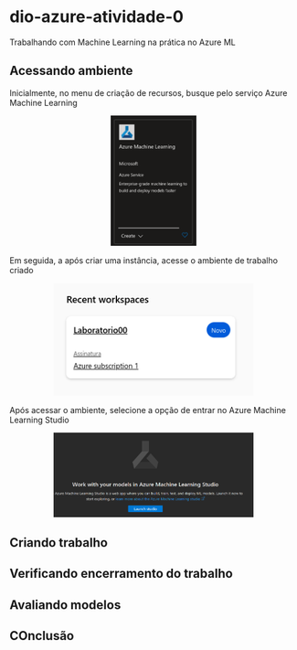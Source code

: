 # dio-azure-atividade-0
Trabalhando com Machine Learning na prática no Azure ML

## Acessando ambiente

Inicialmente, no menu de criação de recursos, busque pelo serviço Azure Machine Learning
<p align="center">
  <img src="./imagens/azure_machine_learning.png" width="150">
</p>

Em seguida, a após criar uma instância, acesse o ambiente de trabalho criado

<p align="center">
  <img src="./imagens/acessando_ambiente_criado.png" width="350">
</p>

Após acessar o ambiente, selecione a opção de entrar no Azure Machine Learning Studio

<p align="center">
  <img src="./imagens/acessando_ambiente.png" width="350">
</p>

## Criando trabalho

## Verificando encerramento do trabalho

## Avaliando modelos

## COnclusão
